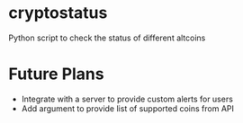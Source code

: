 # cryptostatus
Python script to check the status of different altcoins

# Future Plans
* Integrate with a server to provide custom alerts for users
* Add argument to provide list of supported coins from API

